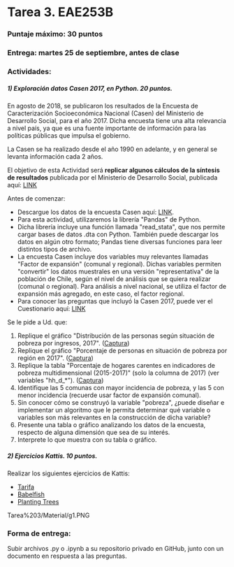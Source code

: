 # Tarea 3. EAE253B

### Puntaje máximo: 30 puntos

### Entrega: martes 25 de septiembre, antes de clase

### Actividades:

##### 1) Exploración datos Casen 2017, en Python. 20 puntos.

En agosto de 2018, se publicaron los resultados de la Encuesta de Caracterización Socioeconómica Nacional (Casen) del Ministerio de Desarrollo Social, para el año 2017. Dicha encuesta tiene una alta relevancia a nivel país, ya que es una fuente importante de información para las políticas públicas que impulsa el gobierno.

La Casen se ha realizado desde el año 1990 en adelante, y en general se levanta información cada 2 años. 

El objetivo de esta Actividad será **replicar algunos cálculos de la síntesis de resultados** publicada por el Ministerio de Desarrollo Social, publicada aquí: [LINK](http://observatorio.ministeriodesarrollosocial.gob.cl/casen-multidimensional/casen/docs/Presentacion_Sintesis_de_Resultados_Casen_2017.pdf)

Antes de comenzar:

- Descargue los datos de la encuesta Casen aquí: [LINK](http://observatorio.ministeriodesarrollosocial.gob.cl/casen-multidimensional/casen/basedatos.php).
- Para esta actividad, utilizaremos la librería "Pandas" de Python.
- Dicha librería incluye una función llamada "read_stata", que nos permite cargar bases de datos .dta con Python. También puede descargar los datos en algún otro formato; Pandas tiene diversas funciones para leer distintos tipos de archivo.
- La encuesta Casen incluye dos variables muy relevantes llamadas "Factor de expansión" (comunal y regional). Dichas variables permiten "convertir" los datos muestrales en una versión "representativa" de la población de Chile, según el nivel de análisis que se quiera realizar (comunal o regional). Para análisis a nivel nacional, se utiliza el factor de expansión más agregado, en este caso, el factor regional.
- Para conocer las preguntas que incluyó la Casen 2017, puede ver el Cuestionario aquí: [LINK](http://observatorio.ministeriodesarrollosocial.gob.cl/casen-multidimensional/casen/docs/Cuestionario_Casen2017.pdf)

Se le pide a Ud. que:

1. Replique el gráfico "Distribución de las personas según situación de pobreza por ingresos, 2017". ([Captura](Material/g1.png))
1. Replique el gráfico "Porcentaje de personas en situación de pobreza por región en 2017". ([Captura](Material/g2.png))
1. Replique la tabla "Porcentaje de hogares carentes en indicadores de pobreza multidimensional (2015-2017)" (solo la columna de 2017) (ver variables "hh_d_*"). ([Captura](Material/g3.png))
1. Identifique las 5 comunas con mayor incidencia de pobreza, y las 5 con menor incidencia (recuerde usar factor de expansión comunal).
1. Sin conocer cómo se construyó la variable "pobreza", ¿puede diseñar e implementar un algoritmo que le permita determinar qué variable o variables son más relevantes en la construcción de dicha variable?
1. Presente una tabla o gráfico analizando los datos de la encuesta, respecto de alguna dimensión que sea de su interés.
1. Interprete lo que muestra con su tabla o gráfico.

##### 2) Ejercicios Kattis. 10 puntos.

Realizar los siguientes ejercicios de Kattis:
- [Tarifa](https://open.kattis.com/problems/tarifa)
- [Babelfish](https://open.kattis.com/problems/babelfish)
- [Planting Trees](https://open.kattis.com/problems/plantingtrees)

Tarea%203/Material/g1.PNG

### Forma de entrega:

Subir archivos .py o .ipynb a su repositorio privado en GitHub, junto con un documento en respuesta a las preguntas.
